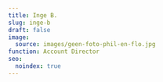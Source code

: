 ```yaml
---
title: Inge B.
slug: inge-b
draft: false
image:
  source: images/geen-foto-phil-en-flo.jpg
function: Account Director
seo:
  noindex: true
---
```

